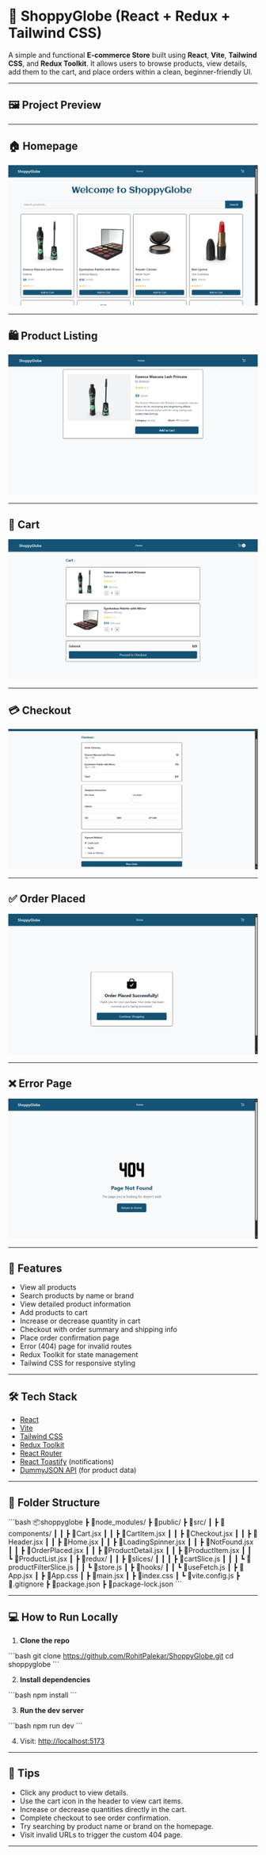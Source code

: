 
# 🛒 ShoppyGlobe (React + Redux + Tailwind CSS)

A simple and functional **E-commerce Store** built using **React**, **Vite**, **Tailwind CSS**, and **Redux Toolkit**. It allows users to browse products, view details, add them to the cart, and place orders within a clean, beginner-friendly UI.

---

## 🖼️ Project Preview

---

## 🏠 Homepage 
![Homepage](images/HomePage.png)

---

## 🛍️ Product Listing
![Product Details](images/ProductDetails.png)

---

## 🛒 Cart
![Cart](images/CartPage.png)

---

## 💳 Checkout
![Checkout](images/CheckoutPage.png)

---

## ✅ Order Placed
![Order Placed](images/OrderConfirmPage.png)

---

## ❌ Error Page
![Error Page](images/ErrorPage.png)

---

## 🚀 Features

- View all products
- Search products by name or brand
- View detailed product information
- Add products to cart
- Increase or decrease quantity in cart
- Checkout with order summary and shipping info
- Place order confirmation page
- Error (404) page for invalid routes
- Redux Toolkit for state management
- Tailwind CSS for responsive styling

---

## 🛠️ Tech Stack

- [React](https://reactjs.org/)
- [Vite](https://vitejs.dev/)
- [Tailwind CSS](https://tailwindcss.com/)
- [Redux Toolkit](https://redux-toolkit.js.org/)
- [React Router](https://reactrouter.com/)
- [React Toastify](https://fkhadra.github.io/react-toastify/) (notifications)
- [DummyJSON API](https://dummyjson.com/) (for product data)

---

## 📁 Folder Structure

\`\`\`bash
📦shoppyglobe
 ┣ 📂node_modules/
 ┣ 📂public/
 ┣ 📂src/
 ┃ ┣ 📂components/
 ┃ ┃ ┣ 📄Cart.jsx
 ┃ ┃ ┣ 📄CartItem.jsx
 ┃ ┃ ┣ 📄Checkout.jsx
 ┃ ┃ ┣ 📄Header.jsx
 ┃ ┃ ┣ 📄Home.jsx
 ┃ ┃ ┣ 📄LoadingSpinner.jsx
 ┃ ┃ ┣ 📄NotFound.jsx
 ┃ ┃ ┣ 📄OrderPlaced.jsx
 ┃ ┃ ┣ 📄ProductDetail.jsx
 ┃ ┃ ┣ 📄ProductItem.jsx
 ┃ ┃ ┗ 📄ProductList.jsx
 ┃ ┣ 📂redux/
 ┃ ┃ ┣ 📂slices/
 ┃ ┃ ┃ ┣ 📄cartSlice.js
 ┃ ┃ ┃ ┗ 📄productFilterSlice.js
 ┃ ┃ ┗ 📄store.js
 ┃ ┣ 📂hooks/
 ┃ ┃ ┗ 📄useFetch.js
 ┃ ┣ 📄App.jsx
 ┃ ┣ 📄App.css
 ┃ ┣ 📄main.jsx
 ┃ ┣ 📄index.css
 ┃ ┗ 📄vite.config.js
 ┣ 📄.gitignore
 ┣ 📄package.json
 ┣ 📄package-lock.json
\`\`\`

---

## 💻 How to Run Locally

1. **Clone the repo**

\`\`\`bash
git clone https://github.com/RohitPalekar/ShoppyGlobe.git
cd shoppyglobe
\`\`\`

2. **Install dependencies**

\`\`\`bash
npm install
\`\`\`

3. **Run the dev server**

\`\`\`bash
npm run dev
\`\`\`

4. Visit: [http://localhost:5173](http://localhost:5173)

---

## 🧠 Tips

- Click any product to view details.
- Use the cart icon in the header to view cart items.
- Increase or decrease quantities directly in the cart.
- Complete checkout to see order confirmation.
- Try searching by product name or brand on the homepage.
- Visit invalid URLs to trigger the custom 404 page.

---
